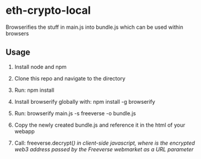 # eth-crypto-local

Browserifies the stuff in main.js into bundle.js which can be used within browsers

## Usage

1. Install node and npm

2. Clone this repo and navigate to the directory

3. Run: npm install

4. Install browserify globally with: npm install -g browserify

5. Run: browserify main.js -s freeverse -o bundle.js

6. Copy the newly created bundle.js and reference it in the html of your webapp

7. Call: freeverse.decrypt(<var>) in client-side javascript, where <var> is the encrypted web3 address passed by the Freeverse webmarket as a URL parameter
